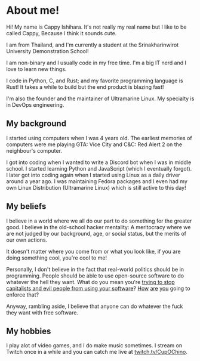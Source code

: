 # About me!

Hi! My name is Cappy Ishihara. It's not really my real name but I like to be called Cappy, Because I think it sounds cute.

I am from Thailand, and I'm currently a student at the Srinakharinwirot University Demonstration School!

I am non-binary and I usually code in my free time. I'm a big IT nerd and I love to learn new things.

I code in Python, C, and Rust; and my favorite programming language is Rust! It takes a while to build but the end product is blazing fast!

I'm also the founder and the maintainer of Ultramarine Linux. My specialty is in DevOps engineering.

## My background

I started using computers when I was 4 years old. The earliest memories of computers were me playing GTA: Vice City and C&C: Red Alert 2 on the neighbour's computer.

I got into coding when I wanted to write a Discord bot when I was in middle school. I started learning Python and JavaScript (which I eventually forgot). I later got into coding again when I started using Linux as a daily driver around a year ago. I was maintaining Fedora packages and I even had my own Linux Distribution (Ultramarine Linux) which is still active to this day!

## My beliefs

I believe in a world where we all do our part to do something for the greater good. I believe in the old-school hacker mentality: A meritocracy where we are not judged by our background, age, or social status, but the merits of our own actions.

It doesn't matter where you come from or what you look like, if you are doing something cool, you're cool to me!

Personally, I don't believe in the fact that real-world politics should be in programming. People should be able to use open-source software to do whatever the hell they want. What do you mean you're [trying to stop capitalists and evil people from using your software](https://anticapitalist.software/)? [How](https://github.com/jgrey4296/acab/blob/main/LICENSE) [are](https://firstdonoharm.dev/) [you](https://git.pixie.town/thufie/npl-builder) going to enforce that?

Anyway, rambling aside, I believe that anyone can do whatever the fuck they want with free software.

## My hobbies

I play alot of video games, and I do make music sometimes. I stream on Twitch once in a while and you can catch me live at [twitch.tv/CupOChino](https://twitch.tv/CupOChino).

